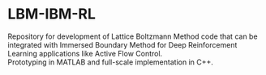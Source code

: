 # LBM-IBM-RL

Repository for development of Lattice Boltzmann Method code that can be integrated with Immersed Boundary Method for Deep Reinforcement Learning applications like Active Flow Control. <br/>
Prototyping in MATLAB and full-scale implementation in C++.
